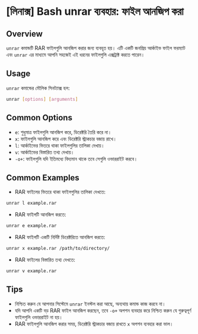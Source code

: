 # [লিনাক্স] Bash unrar ব্যবহার: ফাইল আনজিপ করা

## Overview
`unrar` কমান্ডটি RAR ফাইলগুলি আনজিপ করার জন্য ব্যবহৃত হয়। এটি একটি জনপ্রিয় আর্কাইভ ফাইল ফরম্যাট এবং `unrar` এর মাধ্যমে আপনি সহজেই এই ধরনের ফাইলগুলি এক্সট্রাক্ট করতে পারেন।

## Usage
`unrar` কমান্ডের মৌলিক সিনট্যাক্স হল:

```bash
unrar [options] [arguments]
```

## Common Options
- `e`: শুধুমাত্র ফাইলগুলি আনজিপ করে, ডিরেক্টরি তৈরি করে না।
- `x`: ফাইলগুলি আনজিপ করে এবং ডিরেক্টরি স্ট্রাকচার বজায় রাখে।
- `l`: আর্কাইভের ভিতরে থাকা ফাইলগুলির তালিকা দেখায়।
- `v`: আর্কাইভের বিস্তারিত তথ্য দেখায়।
- `-o+`: ফাইলগুলি যদি ইতিমধ্যে বিদ্যমান থাকে তবে সেগুলি ওভাররাইট করবে।

## Common Examples
- RAR ফাইলের ভিতরে থাকা ফাইলগুলির তালিকা দেখতে:

```bash
unrar l example.rar
```

- RAR ফাইলটি আনজিপ করতে:

```bash
unrar e example.rar
```

- RAR ফাইলটি একটি নির্দিষ্ট ডিরেক্টরিতে আনজিপ করতে:

```bash
unrar x example.rar /path/to/directory/
```

- RAR ফাইলের বিস্তারিত তথ্য দেখতে:

```bash
unrar v example.rar
```

## Tips
- নিশ্চিত করুন যে আপনার সিস্টেমে `unrar` ইনস্টল করা আছে, অন্যথায় কমান্ড কাজ করবে না।
- যদি আপনি একটি বড় RAR ফাইল আনজিপ করছেন, তবে `-o+` অপশন ব্যবহার করে নিশ্চিত করুন যে গুরুত্বপূর্ণ ফাইলগুলি ওভাররাইট না হয়।
- RAR ফাইলগুলি আনজিপ করার সময়, ডিরেক্টরি স্ট্রাকচার বজায় রাখতে `x` অপশন ব্যবহার করা ভাল।